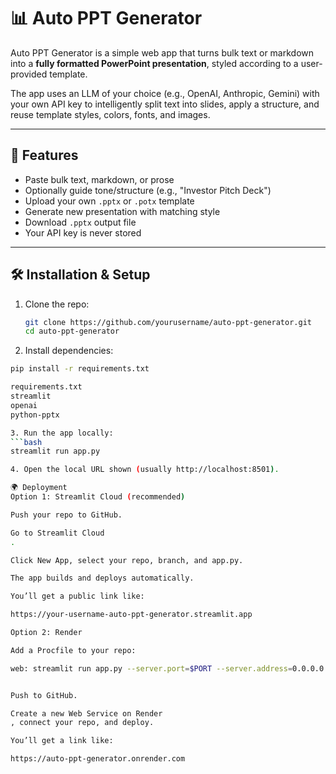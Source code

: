 # 📊 Auto PPT Generator

Auto PPT Generator is a simple web app that turns bulk text or markdown into a **fully formatted PowerPoint presentation**, styled according to a user-provided template.  

The app uses an LLM of your choice (e.g., OpenAI, Anthropic, Gemini) with your own API key to intelligently split text into slides, apply a structure, and reuse template styles, colors, fonts, and images.

---

## 🚀 Features
- Paste bulk text, markdown, or prose
- Optionally guide tone/structure (e.g., "Investor Pitch Deck")
- Upload your own `.pptx` or `.potx` template
- Generate new presentation with matching style
- Download `.pptx` output file
- Your API key is never stored

---

## 🛠️ Installation & Setup
1. Clone the repo:
   ```bash
   git clone https://github.com/yourusername/auto-ppt-generator.git
   cd auto-ppt-generator

2. Install dependencies:
 ```bash
pip install -r requirements.txt

requirements.txt
streamlit
openai
python-pptx

3. Run the app locally:
 ```bash
streamlit run app.py

4. Open the local URL shown (usually http://localhost:8501).

🌍 Deployment
Option 1: Streamlit Cloud (recommended)

Push your repo to GitHub.

Go to Streamlit Cloud
.

Click New App, select your repo, branch, and app.py.

The app builds and deploys automatically.

You’ll get a public link like:

https://your-username-auto-ppt-generator.streamlit.app

Option 2: Render

Add a Procfile to your repo:

web: streamlit run app.py --server.port=$PORT --server.address=0.0.0.0


Push to GitHub.

Create a new Web Service on Render
, connect your repo, and deploy.

You’ll get a link like:

https://auto-ppt-generator.onrender.com



